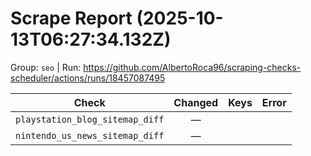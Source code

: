 # Scrape Report (2025-10-13T06:27:34.132Z)

Group: `seo`  |  Run: https://github.com/AlbertoRoca96/scraping-checks-scheduler/actions/runs/18457087495

| Check | Changed | Keys | Error |
|---|:---:|:--|:--|
| `playstation_blog_sitemap_diff` | — |  |  |
| `nintendo_us_news_sitemap_diff` | — |  |  |
